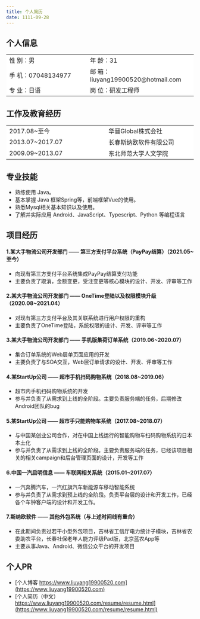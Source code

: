 ```yaml
---
title: 个人简历
date: 1111-09-28
---
```


## 个人信息 
<table>
    <tbody>
        <tr><td>性 别：男</td><td>年 龄：31</td></tr>
        <tr><td>手 机：07048134977 </td><td>邮 箱：liuyang19900520@hotmail.com </td></tr>
        <tr><td>专 业：日语</td><td>岗 位：研发工程师</td></tr>
    </tbody>
</table>

## 工作及教育经历
<table>
    <tbody>
        <tr><td>2017.08~至今</td><td>华晋Global株式会社</td></tr>
        <tr><td>2013.07~2017.07</td><td>长春斯纳欧软件有限公司</td></tr>
        <tr><td>2009.09~2013.07</td><td>东北师范大学人文学院</td></tr>
    </tbody>
</table>

## 专业技能
* 熟练使用 Java。
* 基本掌握 Java 框架Spring等，前端框架Vue的使用。
* 熟悉Mysql相关基本知识以及使用。 
* 了解并实际应用 Android、JavaScript、Typescript、Python 等编程语言

## 项目经历
#### 1.某大手物流公司开发部门  ——  第三方支付平台系统（PayPay结算）（2021.05~至今） 
* 向现有第三方支付平台系统集成PayPay结算支付功能
* 主要负责了取消，金额变更，受注变更等核心模块的设计、开发、评审等工作

#### 2.某大手物流公司开发部门  ——  OneTime登陆以及权限模块升级（2020.08~2021.04） 
* 对现有第三方支付平台及其关联系统进行用户权限的重构
* 主要负责了OneTime登陆，系统权限的设计、开发、评审等工作

#### 3.某大手物流公司开发部门  ——  手机版集荷订单系统（2019.06~2020.07） 
* 集合订单系统的Web层单页面应用的开发
* 主要负责了与SOA交互，Web层订单请求的设计、开发、评审等工作

#### 4.某StartUp公司  ——  超市手机扫码购物系统（2018.08~2019.06） 
* 超市内手机扫码购物系统的开发
* 参与并负责了从需求到上线的全阶段。主要负责服务端的任务，后期修改Android团队的bug

#### 5.某StartUp公司  ——  超市手只能购物车系统（2017.08~2018.07） 
* 与中国某创业公司合作，对在中国上线运行的智能购物车扫码购物系统的日本本土化
* 参与并负责了从需求到上线的全阶段。主要负责服务端的任务，已经该项目相关的相关campaign和后台管理页面的设计，开发等工作

#### 6.中国一汽启明信息  ——  车联网相关系统（2015.01~2017.07） 
* 一汽奔腾汽车，一汽红旗汽车新能源车移动智能系统
* 参与并负责了从需求到预上线的全阶段。负责平台层的设计和开发工作，已经各个车钟客户端的设计和开发工作。

#### 7.斯纳欧软件  ——  其他外包系统（与上述时间线有重合） 
* 在此期间负责过若干小型外包项目，吉林省工信厅电力统计子模块，吉林省农委助农平台，长春社保老年人能力评级Pad版，北京蓝农App等
* 主要从事Java、Android、微信公众平台的开发项目


## 个人PR 
* [个人博客 https://www.liuyang19900520.com](https://www.liuyang19900520.com)
* [个人简历（中文）https://www.liuyang19900520.com/resume/resume.html](https://www.liuyang19900520.com/resume/resume.html)

<style >
table, tr {
  border:none ! important ;  
  background:#FFFFFFFF ! important ;
}

td {
  border:none ! important ;  
  background:#FFFFFFFF ! important ;
  width:300px;
}
</style>

